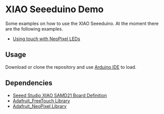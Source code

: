 # XIAO Seeeduino Demo

Some examples on how to use the XIAO Seeeduino. At the moment there are the following examples.

- [Using touch with NeoPixel LEDs](touch-neopixel-basic)

## Usage

Download or clone the repository and use [Arduino IDE](https://www.arduino.cc/en/software) to load. 

## Dependencies

- [Seeed Studio XIAO SAMD21 Board Definition](https://wiki.seeedstudio.com/Seeeduino-XIAO/#software)
- [Adafruit_FreeTouch Library](https://github.com/adafruit/Adafruit_FreeTouch)
- [Adafruit_NeoPixel Library](https://github.com/adafruit/Adafruit_NeoPixel)

